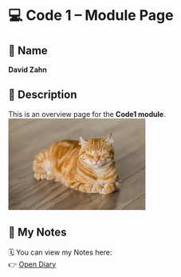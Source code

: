 # 💻 Code 1 – Module Page

## 👤 Name
**David Zahn**

## 📄 Description
This is an overview page for the **Code1 module**.  
![Module Preview](./Unbenannt.jpg)

## 📔 My Notes
🗓️ You can view my Notes here:  
👉 [Open Diary](https://davidz1407.github.io/Code1/Diary/index.html)  

